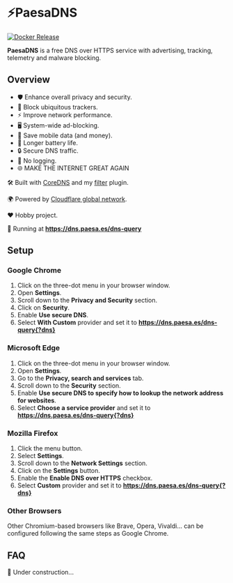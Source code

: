 # ⚡PaesaDNS

[![Docker Release](https://github.com/milgradesec/paesadns/actions/workflows/docker-release.yml/badge.svg)](https://github.com/milgradesec/paesadns/actions/workflows/docker-release.yml)

**PaesaDNS** is a free DNS over HTTPS service with advertising, tracking, telemetry and malware blocking.

## Overview

- 🛡️ Enhance overall privacy and security.
- 👀 Block ubiquitous trackers.
- ⚡ Improve network performance.
- 🖥️ System-wide ad-blocking.
- 📡 Save mobile data (and money).
- 🔋 Longer battery life.
- 🔒 Secure DNS traffic.
- 📜 No logging.
- 🌐 MAKE THE INTERNET GREAT AGAIN

🛠 Built with [CoreDNS](https://github.com/coredns/coredns) and my [filter](https://github.com/milgradesec/filter) plugin.

🌍 Powered by [Cloudflare global network](https://www.cloudflare.com/network/).

❤️ Hobby project.

🚀 Running at **<https://dns.paesa.es/dns-query>**

<!-- ## How it Works

🚧 Under construction... -->

## Setup

### Google Chrome

1. Click on the three-dot menu in your browser window.
2. Open __Settings__.
3. Scroll down to the __Privacy and Security__ section.
4. Click on __Security__.
5. Enable __Use secure DNS__.
6. Select __With Custom__ provider and set it to **<https://dns.paesa.es/dns-query{?dns}>**

### Microsoft Edge

1. Click on the three-dot menu in your browser window.
2. Open __Settings__.
3. Go to the __Privacy, search and services__ tab.
4. Scroll down to the __Security__ section.
5. Enable __Use secure DNS to specify how to lookup the network address for websites__.
6. Select __Choose a service provider__ and set it to **<https://dns.paesa.es/dns-query{?dns}>**

### Mozilla Firefox

1. Click the menu button.
2. Select __Settings__.
3. Scroll down to the __Network Settings__ section.
4. Click on the __Settings__ button.
5. Enable the __Enable DNS over HTTPS__ checkbox.
6. Select __Custom__ provider and set it to **<https://dns.paesa.es/dns-query{?dns}>**

### Other Browsers

Other Chromium-based browsers like Brave, Opera, Vivaldi... can be configured following the same steps as Google Chrome.

<!-- ### Windows

### MacOS

### Android

### iOS -->

## FAQ

🚧 Under construction...
